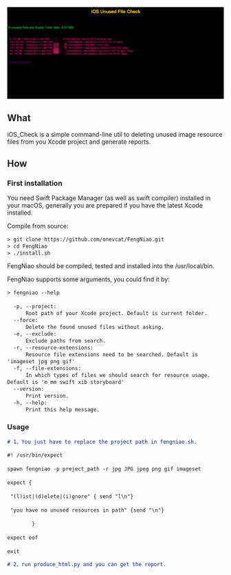 <p align="center">
<img src="https://github.com/xinzhen2015/iOS_Check/blob/master/iOS_Package_check/WechatIMG18.png" alt="iOS_Check" title="iOS_Check"/>
</p>

## What

iOS_Check is a simple command-line util to deleting unused image resource files from you Xcode project and generate reports.

## How

### First installation

You need Swift Package Manager (as well as swift compiler) installed in your macOS, generally you are prepared if you have the latest Xcode installed.

Compile from source:

```shell
> git clone https://github.com/onevcat/FengNiao.git
> cd FengNiao
> ./install.sh
```
FengNiao should be compiled, tested and installed into the /usr/local/bin.

FengNiao supports some arguments, you could find it by:

```shell
> fengniao --help

  -p, --project:
      Root path of your Xcode project. Default is current folder.
  --force:
      Delete the found unused files without asking.
  -e, --exclude:
      Exclude paths from search.
  -r, --resource-extensions:
      Resource file extensions need to be searched. Default is 'imageset jpg png gif'
  -f, --file-extensions:
      In which types of files we should search for resource usage. Default is 'm mm swift xib storyboard'
  --version:
      Print version.
  -h, --help:
      Print this help message.
```

### Usage

```markdown
# 1、You just have to replace the project path in fengniao.sh.
```
```shell
#! /usr/bin/expect

spawn fengniao -p preject_path -r jpg JPG jpeg png gif imageset

expect {

 "(l)ist|(d)elete|(i)gnore" { send "l\n"}

 "you have no unused resources in path" {send "\n"}

        }

expect eof

exit
```

```markdown
# 2、run produce_html.py and you can get the report.
```
